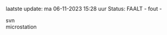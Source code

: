 laatste update: 
ma 06-11-2023 15:28   uur 
Status: FAALT - fout - 
<div class="service R">svn</div><div class="service Y">microstation</div>